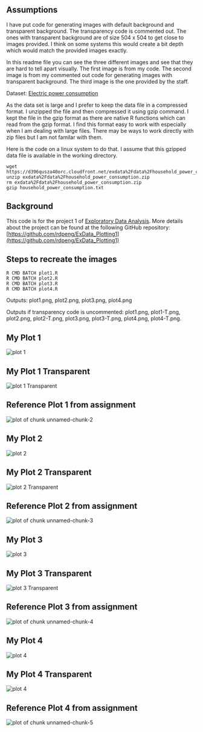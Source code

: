 ## Assumptions

I have put code for generating images with default background and transparent background. The transparency code is commented out. The ones with transparent background are of size 504 x 504 to get close to images provided. I think on some systems this would create a bit depth which would match the provided images exactly.

In this readme file you can see the three different images and see that they are hard to tell apart visually. The first image is from my code. The second image is from my commented out code for generating images with transparent background. The third image is the one provided by the staff.

Dataset: [Electric power consumption](https://d396qusza40orc.cloudfront.net/exdata%2Fdata%2Fhousehold_power_consumption.zip)

As the data set is large and I prefer to keep the data file in a compressed format. I unzipped the file and then compressed it using gzip command.
I kept the file in the gzip format as there are native R functions which can read from the gzip format. I find this format easy to work with especially
when I am dealing with large files. There may be ways to work directly with zip files but I am not familar with them.

Here is the code on a linux system to do that. I assume that this gzipped data file is available in the working directory.

```
wget https://d396qusza40orc.cloudfront.net/exdata%2Fdata%2Fhousehold_power_consumption.zip
unzip exdata%2Fdata%2Fhousehold_power_consumption.zip
rm exdata%2Fdata%2Fhousehold_power_consumption.zip
gzip household_power_consumption.txt
```

## Background

This code is for the project 1 of [Exploratory Data Analysis](https://class.coursera.org/exdata-002/).
More details about the project can be found at the following GitHub repository: [https://github.com/rdpeng/ExData_Plotting1](https://github.com/rdpeng/ExData_Plotting1)

## Steps to recreate the images

```
R CMD BATCH plot1.R
R CMD BATCH plot2.R
R CMD BATCH plot3.R
R CMD BATCH plot4.R
```

Outputs: plot1.png, plot2.png, plot3.png, plot4.png

Outputs if transparency code is uncommented: plot1.png, plot1-T.png, plot2.png, plot2-T.png, plot3.png, plot3-T.png, plot4.png, plot4-T.png.

## My Plot 1
![plot 1](plot1.png)

## My Plot 1 Transparent
![plot 1 Transparent](figure/plot1-T.png)

## Reference Plot 1 from assignment
![plot of chunk unnamed-chunk-2](figure/unnamed-chunk-2.png) 


## My Plot 2
![plot 2](plot2.png)

## My Plot 2 Transparent
![plot 2 Transparent](figure/plot2-T.png)

## Reference Plot 2 from assignment
![plot of chunk unnamed-chunk-3](figure/unnamed-chunk-3.png) 


## My Plot 3
![plot 3](plot3.png)

## My Plot 3 Transparent
![plot 3 Transparent](figure/plot3-T.png)

## Reference Plot 3 from assignment
![plot of chunk unnamed-chunk-4](figure/unnamed-chunk-4.png) 


## My Plot 4
![plot 4](plot4.png)

## My Plot 4 Transparent
![plot 4](figure/plot4-T.png)

## Reference Plot 4 from assignment
![plot of chunk unnamed-chunk-5](figure/unnamed-chunk-5.png)
